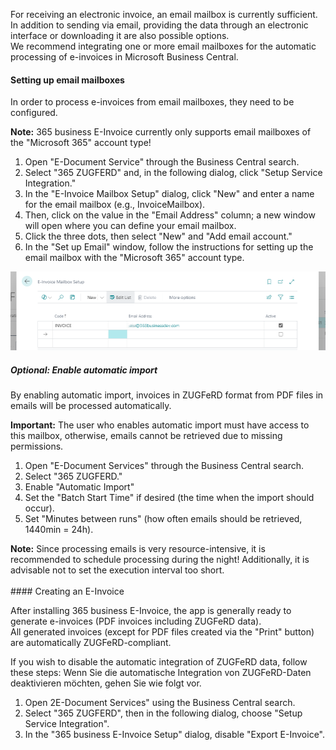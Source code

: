 
For receiving an electronic invoice, an email mailbox is currently sufficient. In addition to sending via email, providing the data through an electronic interface or downloading it are also possible options.<br/>
We recommend integrating one or more email mailboxes for the automatic processing of e-invoices in Microsoft Business Central.

#### Setting up email mailboxes

In order to process e-invoices from email mailboxes, they need to be configured.

<div class="alert alert-info">
    <i class="fa-solid fa-lightbulb"></i> <strong>Note:</strong> 365 business E-Invoice currently only supports email mailboxes of the "Microsoft 365" account type!
</div>

1. Open "E-Document Service" through the Business Central search.  
2. Select "365 ZUGFERD" and, in the following dialog, click "Setup Service Integration."  
3. In the "E-Invoice Mailbox Setup" dialog, click "New" and enter a name for the email mailbox (e.g., InvoiceMailbox).  
4. Then, click on the value in the "Email Address" column; a new window will open where you can define your email mailbox.  
5. Click the three dots, then select "New" and "Add email account."  
6. In the "Set up Email" window, follow the instructions for setting up the email mailbox with the "Microsoft 365" account type.

![365 business E-Invoice Mailbox](/assets/images/365-business-e-invoice/mailbox_en.png)

##### Optional: Enable automatic import

By enabling automatic import, invoices in ZUGFeRD format from PDF files in emails will be processed automatically.

<div class="alert alert-notice">
    <i class="fa-solid fa-notes"></i> <strong>Important:</strong> The user who enables automatic import must have access to this mailbox, otherwise, emails cannot be retrieved due to missing permissions.
</div>

1. Open "E-Document Services" through the Business Central search.  
2. Select "365 ZUGFERD."  
3. Enable "Automatic Import"  
4. Set the "Batch Start Time" if desired (the time when the import should occur).  
5. Set "Minutes between runs" (how often emails should be retrieved, 1440min = 24h).

<div class="alert alert-info">
    <i class="fa-solid fa-lightbulb"></i> <strong>Note:</strong> Since processing emails is very resource-intensive, it is recommended to schedule processing during the night! Additionally, it is advisable not to set the execution interval too short.
</div>

<br/>
#### Creating an E-Invoice

After installing 365 business E-Invoice, the app is generally ready to generate e-invoices (PDF invoices including ZUGFeRD data).<br/>
All generated invoices (except for PDF files created via the "Print" button) are automatically ZUGFeRD-compliant.

If you wish to disable the automatic integration of ZUGFeRD data, follow these steps:
Wenn Sie die automatische Integration von ZUGFeRD-Daten deaktivieren möchten, gehen Sie wie folgt vor.

1. Open 2E-Document Services" using the Business Central search.
2. Select "365 ZUGFERD", then in the following dialog, choose "Setup Service Integration".
3. In the "365 business E-Invoice Setup" dialog, disable "Export E-Invoice".